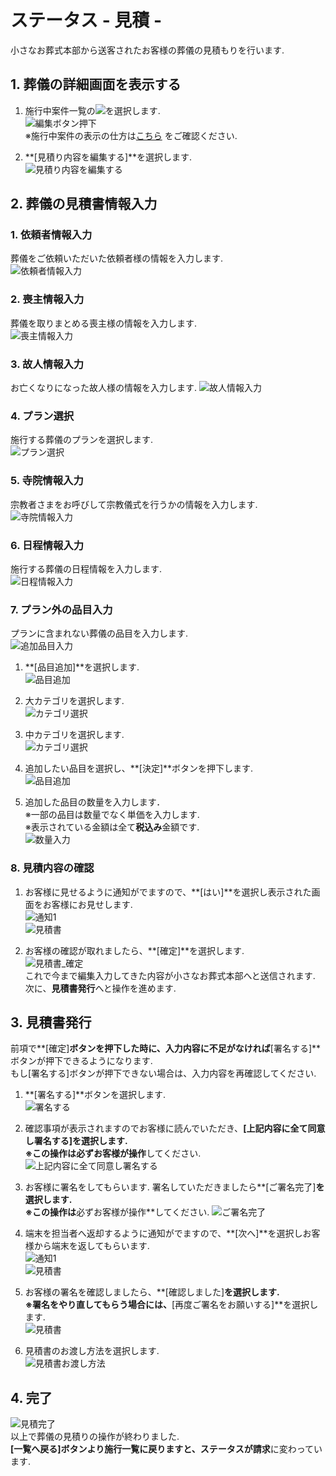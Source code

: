 # ステータス - 見積 - 

小さなお葬式本部から送客されたお客様の葬儀の見積もりを行います.

## 1. 葬儀の詳細画面を表示する  
1. 施行中案件一覧の<img class="img_inline" src="../../asset/image/funeral_flow/mitsumori/icon_edit.png">を選択します.  
 ![編集ボタン押下](../asset/image/funeral_flow/mitsumori/select_icon_edit.png)  
※施行中案件の表示の仕方は[こちら](../../funeral_list/yet/#1) をご確認ください. 

2. **[見積り内容を編集する]**を選択します.  
 ![見積り内容を編集する](../asset/image/funeral_flow/mitsumori/select_edit_mode.png)  

  
## 2. 葬儀の見積書情報入力
### 1. 依頼者情報入力  
葬儀をご依頼いただいた依頼者様の情報を入力します.  
 ![依頼者情報入力](../asset/image/funeral_flow/mitsumori/mitsumori_step1.png)

### 2. 喪主情報入力  
葬儀を取りまとめる喪主様の情報を入力します.  
 ![喪主情報入力](../asset/image/funeral_flow/mitsumori/mitsumori_step2.png)

### 3. 故人情報入力  
お亡くなりになった故人様の情報を入力します. 
 ![故人情報入力](../asset/image/funeral_flow/mitsumori/mitsumori_step3.png)

### 4. プラン選択  
施行する葬儀のプランを選択します.  
 ![プラン選択](../asset/image/funeral_flow/mitsumori/mitsumori_step4.png)

### 5. 寺院情報入力  
宗教者さまをお呼びして宗教儀式を行うかの情報を入力します.  
 ![寺院情報入力](../asset/image/funeral_flow/mitsumori/mitsumori_step5.png)

### 6. 日程情報入力  
施行する葬儀の日程情報を入力します.  
 ![日程情報入力](../asset/image/funeral_flow/mitsumori/mitsumori_step6.png)

### 7. プラン外の品目入力  
プランに含まれない葬儀の品目を入力します.  
 ![追加品目入力](../asset/image/funeral_flow/mitsumori/mitsumori_step7_1.png)

1. **[品目追加]**を選択します.  
 ![品目追加](../asset/image/funeral_flow/mitsumori/select_adding_item_button.png)
 
2. 大カテゴリを選択します.  
 ![カテゴリ選択](../asset/image/funeral_flow/mitsumori/select_category.png)

3. 中カテゴリを選択します.  
 ![カテゴリ選択](../asset/image/funeral_flow/mitsumori/select_subcategory.png)

4. 追加したい品目を選択し、**[決定]**ボタンを押下します.  
 ![品目追加](../asset/image/funeral_flow/mitsumori/select_adding_item.png)

5. 追加した品目の数量を入力します．  
※一部の品目は数量でなく単価を入力します.  
※表示されている金額は全て**税込み**金額です.  
 ![数量入力](../asset/image/funeral_flow/mitsumori/mitsumori_step7_2.png)

### 8. 見積内容の確認  
1. お客様に見せるように通知がでますので、**[はい]**を選択し表示された画面をお客様にお見せします.  
 ![通知1](../asset/image/funeral_flow/mitsumori/notice1.png)  
 ![見積書](../asset/image/funeral_flow/mitsumori/mitsumori_step8_1.png)

2. お客様の確認が取れましたら、**[確定]**を選択します.  
 ![見積書_確定](../asset/image/funeral_flow/mitsumori/mitsumori_step8_2.png)  
これで今まで編集入力してきた内容が小さなお葬式本部へと送信されます.  
次に、**見積書発行**へと操作を進めます.


## 3. 見積書発行  
前項で**[確定]**ボタンを押下した時に、入力内容に不足がなければ**[署名する]**ボタンが押下できるようになります.  
もし[署名する]ボタンが押下できない場合は、入力内容を再確認してください.

1. **[署名する]**ボタンを選択します.  
 ![署名する](../asset/image/funeral_flow/mitsumori/mitsumori_step9.png)

2. 確認事項が表示されますのでお客様に読んでいただき、**[上記内容に全て同意し署名する]**を選択します.  
※この操作は**必ずお客様が操作**してください.
 ![上記内容に全て同意し署名する](../asset/image/funeral_flow/mitsumori/mitsumori_step10.png)

3. お客様に署名をしてもらいます.  署名していただきましたら**[ご署名完了]**を選択します.  
※この操作は**必ずお客様が操作**してください.
 ![ご署名完了](../asset/image/funeral_flow/mitsumori/mitsumori_step11.png)

4. 端末を担当者へ返却するように通知がでますので、**[次へ]**を選択しお客様から端末を返してもらいます.  
 ![通知1](../asset/image/funeral_flow/mitsumori/notice2.png)  
 ![見積書](../asset/image/funeral_flow/mitsumori/mitsumori_step12_1.png)

5. お客様の署名を確認しましたら、**[確認しました]**を選択します.  
※署名をやり直してもらう場合には、**[再度ご署名をお願いする]**を選択します.  
 ![見積書](../asset/image/funeral_flow/mitsumori/mitsumori_step12_2.png)

6. 見積書のお渡し方法を選択します.  
 ![見積書お渡し方法](../asset/image/funeral_flow/mitsumori/mitsumori_step13.png)

## 4. 完了    
 ![見積完了](../asset/image/funeral_flow/mitsumori/mitsumori_step14.png)  
 以上で葬儀の見積りの操作が終わりました.  
 **[一覧へ戻る]**ボタンより施行一覧に戻りますと、ステータスが**請求**に変わっています.
